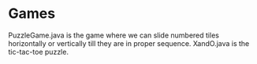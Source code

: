 # Games
PuzzleGame.java is the game where we can slide numbered tiles horizontally or vertically till they are in proper sequence.
XandO.java is the tic-tac-toe puzzle.
